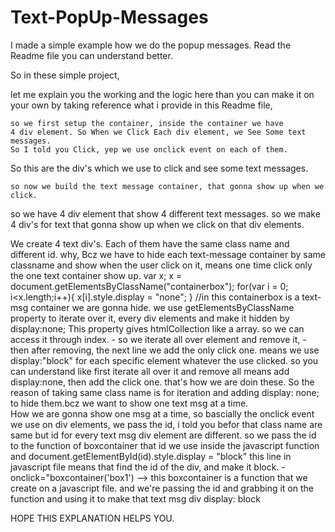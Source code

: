 # Text-PopUp-Messages
I made a simple example how we do the popup messages. Read the Readme file you can understand better.

So in these simple project,

let me explain you the working and the logic here than you can make it on your own by taking reference what i provide in this Readme file,

	so we first setup the container, inside the container we have
	4 div element. So When we Click Each div element, we See Some text messages.
	So I told you Click, yep we use onclick event on each of them.

So this are the div's which we use to click and see some text messages.

	so now we build the text message container, that gonna show up when we click.
	

so we have 4 div element that show 4 different text messages. 
so we make 4 div's for text that gonna show up when we click on that div elements.


We create 4 text div's. Each of them have the same class name and different id.
why,
Bcz we have to hide each text-message container by same classname and show when the user click on it, means one time click only the one text container show up.
var x;
   x = document.getElementsByClassName("containerbox");
    for(var i = 0; i<x.length;i++){
        x[i].style.display = "none";
    }
    //in this containerbox is a text-msg container we are gonna hide.
we use getElementsByClassName property to iterate over it, every div elements and make it hidden by display:none;
This property gives htmlCollection like a array. so we can access it through index.
	- so we iterate all over element and remove it,
	- then after removing, the next line we add the only click one. means we use display:"block" for each specific element whatever the use clicked.
	so you can understand like first iterate all over it and remove all means add display:none, 
then add the click one.
that's how we are doin these.
	So the reason of taking same class name is for iteration and adding display: none; to hide them.bcz
we want to show one text msg at a time.  
How we are gonna show one msg at a time, so bascially the onclick event we use on div elements, we pass the id, i told
you befor that class name are same but id for every text msg div element are different.
so we pass the id to the function of boxcontainer that id we use inside the javascript function and 
document.getElementById(id).style.display = "block" this line in javascript file means that find the id of the div,
and make it block.
	-onclick="boxcontainer('box1') --> this boxcontainer is a function that we create on a javascript file. and
					we're passing the id and grabbing it on the function and using it to make
				that text msg div display: block
	
  
  HOPE THIS EXPLANATION HELPS YOU.
